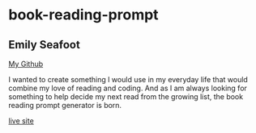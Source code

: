 # book-reading-prompt

## Emily Seafoot

[My Github](https://github.com/Emilypearl91)

I wanted to create something I would use in my everyday life that would combine my love of reading and coding. And as I am always looking for something to help decide my next read from the growing list, the book reading prompt generator is born.

[live site](https://emilypearl91.github.io/book-reading-prompt/)
